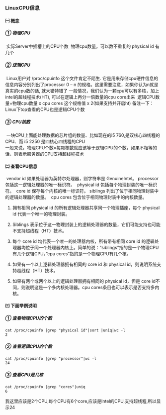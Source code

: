 ### LinuxCPU信息

#### ㈠ 概念

#####       ① 物理CPU  

​       实际Server中插槽上的CPU个数
​       物理cpu数量，可以数不重复的 physical id 有几个      

#####       ② 逻辑CPU      

​       Linux用户对 /proc/cpuinfo 这个文件肯定不陌生. 它是用来存储cpu硬件信息的
​       信息内容分别列出了processor 0 – n 的规格。这里需要注意，如果你认为n就是真实的cpu数的话, 就大错特错了
​       一般情况，我们认为一颗cpu可以有多核，加上intel的超线程技术(HT), 可以在逻辑上再分一倍数量的cpu core出来
​       逻辑CPU数量=物理cpu数量 x cpu cores 这个规格值 x 2(如果支持并开启ht)
​       备注一下：Linux下top查看的CPU也是逻辑CPU个数       

#####       ③ CPU核数     

​       一块CPU上面能处理数据的芯片组的数量、比如现在的i5 760,是双核心四线程的CPU、而 i5 2250 是四核心四线程的CPU       
​       一般来说，物理CPU个数×每颗核数就应该等于逻辑CPU的个数，如果不相等的话，则表示服务器的CPU支持超线程技术   

#### ㈡ 查看CPU信息    

​     vendor id    如果处理器为英特尔处理器，则字符串是 GenuineIntel。
​     processor   包括这一逻辑处理器的唯一标识符。
​     physical id  包括每个物理封装的唯一标识符。
​     core id         保存每个内核的唯一标识符。
​     siblings        列出了位于相同物理封装中的逻辑处理器的数量。
​     cpu cores    包含位于相同物理封装中的内核数量。

1. 拥有相同 physical id 的所有逻辑处理器共享同一个物理插座，每个 physical id 代表一个唯一的物理封装。

2. Siblings 表示位于这一物理封装上的逻辑处理器的数量，它们可能支持也可能不支持超线程（HT）技术。
3. 每个 core id 均代表一个唯一的处理器内核，所有带有相同 core id 的逻辑处理器均位于同一个处理器内核上。简单的说：“siblings”指的是一个物理CPU有几个逻辑CPU，”cpu cores“指的是一个物理CPU有几个核。
4. 如果有一个以上逻辑处理器拥有相同的 core id 和 physical id，则说明系统支持超线程（HT）技术。
5. 如果有两个或两个以上的逻辑处理器拥有相同的 physical id，但是 core id不同，则说明这是一个多内核处理器。cpu cores条目也可以表示是否支持多内核。

#### ㈢ 下面举例说明

#####     ① 查看物理CPU的个数

```shell
cat /proc/cpuinfo |grep "physical id"|sort |uniq|wc -l 
2
```

#####     ② 查看逻辑CPU的个数

```shell
cat /proc/cpuinfo |grep "processor"|wc -l 
24
```

#####     ③ 查看CPU是几核

```shell
cat /proc/cpuinfo |grep "cores"|uniq 
6
```

 我这里应该是2个CPU,每个CPU有6个core,应该是Intel的CPU,支持超线程,所以显示24 

